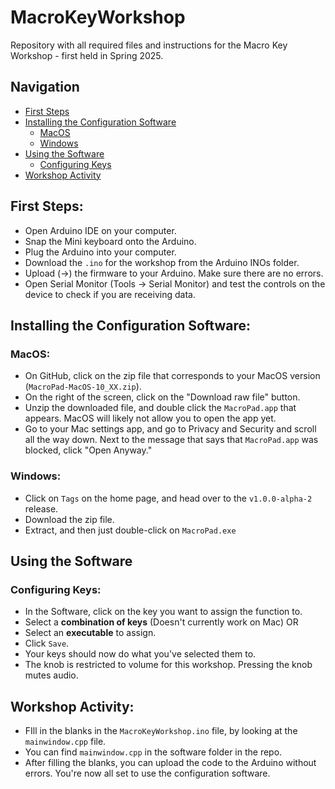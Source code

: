 # MacroKeyWorkshop
Repository with all required files and instructions for the Macro Key Workshop - first held in Spring 2025.

## Navigation
- [First Steps](#first-steps)
- [Installing the Configuration Software](#installing-the-configuration-software)
  - [MacOS](#macos)
  - [Windows](#windows)
- [Using the Software](#using-the-software)
  - [Configuring Keys](#configuring-keys)
- [Workshop Activity](#workshop-activity)

## First Steps:
- Open Arduino IDE on your computer.
- Snap the Mini keyboard onto the Arduino.
- Plug the Arduino into your computer.
- Download the `.ino` for the workshop from the Arduino INOs folder.
- Upload (->) the firmware to your Arduino. Make sure there are no errors.
- Open Serial Monitor (Tools -> Serial Monitor) and test the controls on the device to check if you are receiving data.

## Installing the Configuration Software:
### MacOS:

- On GitHub, click on the zip file that corresponds to your MacOS version (`MacroPad-MacOS-10_XX.zip`).
- On the right of the screen, click on the "Download raw file" button.
- Unzip the downloaded file, and double click the `MacroPad.app` that appears. MacOS will likely not allow you to open the app yet.
- Go to your Mac settings app, and go to Privacy and Security and scroll all the way down. Next to the message that says that `MacroPad.app` was blocked, click "Open Anyway."

### Windows:

- Click on `Tags` on the home page, and head over to the `v1.0.0-alpha-2` release.
- Download the zip file.
- Extract, and then just double-click on `MacroPad.exe`

## Using the Software
### Configuring Keys:
- In the Software, click on the key you want to assign the function to.
- Select a **combination of keys** (Doesn't currently work on Mac) OR 
- Select an **executable** to assign.
- Click `Save`.
- Your keys should now do what you've selected them to.
- The knob is restricted to volume for this workshop. Pressing the knob mutes audio.

## Workshop Activity:
- FIll in the blanks in the `MacroKeyWorkshop.ino` file, by looking at the `mainwindow.cpp` file.
- You can find `mainwindow.cpp` in the software folder in the repo.
- After filling the blanks, you can upload the code to the Arduino without errors. You're now all set to use the configuration software.
